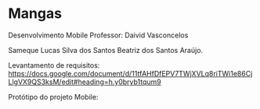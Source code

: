 # Mangas
Desenvolvimento Mobile
Professor: Daivid Vasconcelos

Sameque Lucas Silva dos Santos
Beatriz dos Santos Araújo.

Levantamento de requisitos:
https://docs.google.com/document/d/11tfAHfDfEPV7TWjXVLq8riTWi1e86CjLlgVX9QS3ksM/edit#heading=h.y0bryb1tqum9

Protótipo do projeto Mobile:




